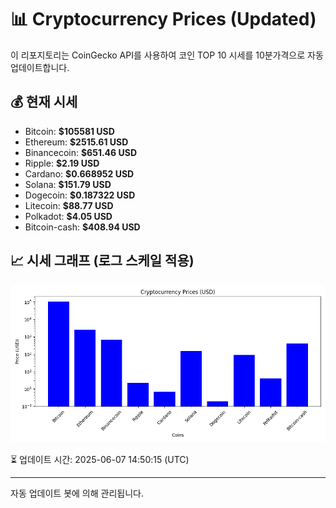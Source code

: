 
# 📊 Cryptocurrency Prices (Updated)

이 리포지토리는 CoinGecko API를 사용하여 코인 TOP 10 시세를 10분가격으로 자동 업데이트합니다.

## 💰 현재 시세
- Bitcoin: **$105581 USD**
- Ethereum: **$2515.61 USD**
- Binancecoin: **$651.46 USD**
- Ripple: **$2.19 USD**
- Cardano: **$0.668952 USD**
- Solana: **$151.79 USD**
- Dogecoin: **$0.187322 USD**
- Litecoin: **$88.77 USD**
- Polkadot: **$4.05 USD**
- Bitcoin-cash: **$408.94 USD**

## 📈 시세 그래프 (로그 스케일 적용)
![Crypto Prices](crypto_prices.png)

⏳ 업데이트 시간: 2025-06-07 14:50:15 (UTC)

---
자동 업데이트 봇에 의해 관리됩니다.
